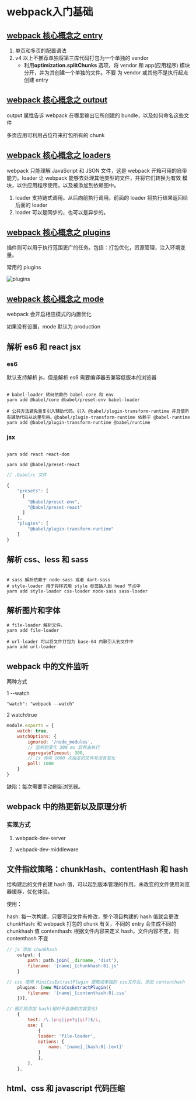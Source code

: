 # webpack入门基础

## [webpack 核心概念之 entry](https://webpack.docschina.org/concepts/entry-points/)

1. 单页和多页的配置语法
2. v4 以上不推荐单独将第三库代码打包为一个单独的 vendor
    - 利用**optimization.splitChunks** 选项，将 vendor 和 app(应用程序) 模块分开，并为其创建一个单独的文件。不要 为 vendor 或其他不是执行起点创建 entry

## [webpack 核心概念之 output](https://webpack.docschina.org/concepts/output/)

output 属性告诉 webpack 在哪里输出它所创建的 bundle，以及如何命名这些文件

多页应用可利用占位符来打包所有的 chunk

## [webpack 核心概念之 loaders](https://webpack.docschina.org/concepts/loaders/#example)

webpack 只能理解 JavaScript 和 JSON 文件，这是 webpack 开箱可用的自带能力。loader 让 webpack 能够去处理其他类型的文件，并将它们转换为有效 模块，以供应用程序使用，以及被添加到依赖图中。

1. loader 支持链式调用。从后向前执行调用。前面的 loader 将执行结果返回给后面的 loader
2. loader 可以是同步的，也可以是异步的。

## [webpack 核心概念之 plugins](https://webpack.docschina.org/concepts/plugins/)

插件则可以用于执行范围更广的任务。包括：打包优化，资源管理，注入环境变量。

常用的 plugins

![plugins](https://shenggao.oss-cn-beijing.aliyuncs.com/blog/2020/11/plugins.jpeg)

## [webpack 核心概念之 mode](https://webpack.docschina.org/configuration/mode/#usage)

webpack 会开启相应模式的内置优化

如果没有设置，mode 默认为 production

## 解析 es6 和 react jsx

### es6

默认支持解析 js，但是解析 es6 需要编译器去兼容低版本的浏览器

```shell

# babel-loader 转码依赖的 babel-core 和 env
yarn add @babel/core @babel/preset-env babel-loader

# 公共方法避免重复引入辅助代码。引入 @babel/plugin-transform-runtime 并且使所有辅助代码从这里引用。@babel/plugin-transform-runtime 依赖于 @babel-runtime
yarn add @babel/plugin-transform-runtime @babel/runtime

```

### jsx

```shell

yarn add react react-dom

yarn add @babel/preset-react
```

```js
// .babelrc 文件

{
    "presets": [
      [
        "@babel/preset-env",
        "@babel/preset-react"
      ]
    ],
    "plugins": [
        "@babel/plugin-transform-runtime"
    ]
}
```


## 解析 css、less 和 sass

```shell

# sass 解析依赖于 node-sass 或者 dart-sass
# style-loader 用于将样式用 style 标签插入到 head 节点中
yarn add style-loader css-loader node-sass sass-loader

```

## 解析图片和字体

```shell
# file-loader 解析文件。
yarn add file-loader

# url-loader 可以将文件打包为 base-64 内联引入到文件中
yarn add url-loader
```

## webpack 中的文件监听

两种方式

1 --watch

```shell
"watch": "webpack --watch"
```

2 watch:true

```js
module.exports = {
    watch: true,
    watchOptions: {
        ignored: '/node_modules',
        // 监听到变化 300 ms 后再去执行
        aggregateTimeout: 300,
        // 1s 询问 1000 次指定的文件有没有变化
        poll: 1000
    }
}
```

缺陷：每次需要手动刷新浏览器。

## webpack 中的热更新以及原理分析

### 实现方式

1. webpack-dev-server

2. webpack-dev-middleware

## 文件指纹策略：chunkHash、contentHash 和 hash

给构建后的文件创建 hash 值，可以起到版本管理的作用。未改变的文件使用浏览器缓存，优化体验。

使用：

hash: 每一次构建，只要项目文件有修改，整个项目构建的 hash 值就会更改
chunkHash: 和 webpack 打包的 chunk 有关，不同的 entry 会生成不同的 chunkhash 值
contenthash: 根据文件内容来定义 hash，文件内容不变，则 contenthash 不变

```js
// js 添加 chunkhash
    output: {
        path: path.join(__dirname, 'dist'),
        filename: '[name]_[chunkhash:8].js'
    }

// css 使用 MiniCssExtractPlugin 提取成单独的 css文件后，添加 contenthash
    plugins: [new MiniCssExtractPlugin({
        filename: '[name]_[contenthash:8].css'
    })],

// 图片则添加 hash(相对于自身的内容变化)
    {
        test: /\.(png|jpe?g|gif)$/i,
        use: [
            {
            loader: 'file-loader',
            options: {
                name: '[name]_[hash:8].[ext]'
            }
            },
        ],
    },
```

## html、css 和 javascript 代码压缩